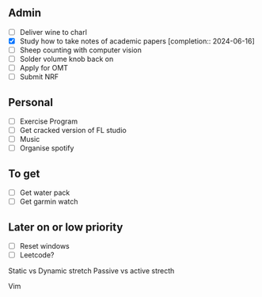 ## Admin
- [ ] Deliver wine to charl
- [x] Study how to take notes of academic papers  [completion:: 2024-06-16]
- [ ] Sheep counting with computer vision
- [ ] Solder volume knob back on
- [ ] Apply for OMT
- [ ] Submit NRF
## Personal
- [ ] Exercise Program
- [ ] Get cracked version of FL studio
- [ ] Music
- [ ] Organise spotify
## To get
- [ ] Get water pack
- [ ] Get garmin watch
## Later on or low priority
- [ ] Reset windows
- [ ] Leetcode?

Static vs Dynamic stretch
Passive vs active strecth

Vim
